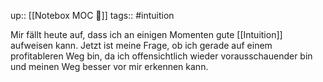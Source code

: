 up:: [[Notebox MOC 📓]]
tags:: #intuition


Mir fällt heute auf, dass ich an einigen Momenten gute [[Intuition]] aufweisen kann.
Jetzt ist meine Frage, ob ich gerade auf einem profitableren Weg bin, da ich offensichtlich wieder vorausschauender bin und meinen Weg besser vor mir erkennen kann.